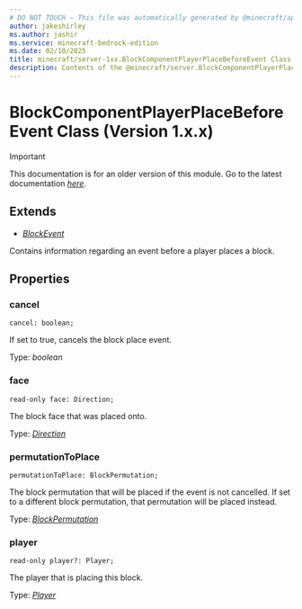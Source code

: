 ```yaml
---
# DO NOT TOUCH — This file was automatically generated by @minecraft/api-docs-generator, to report problems file an issue at https://github.com/Mojang/minecraft-scripting-libraries
author: jakeshirley
ms.author: jashir
ms.service: minecraft-bedrock-edition
ms.date: 02/10/2025
title: minecraft/server-1xx.BlockComponentPlayerPlaceBeforeEvent Class
description: Contents of the @minecraft/server.BlockComponentPlayerPlaceBeforeEvent class (Version 1.x.x).
---
```

# BlockComponentPlayerPlaceBeforeEvent Class (Version 1.x.x)

> [!IMPORTANT]
> This documentation is for an older version of this module. Go to the latest documentation [*here*](../../../scriptapi/minecraft/server/BlockComponentPlayerPlaceBeforeEvent.md).

## Extends
- [*BlockEvent*](BlockEvent.md)

Contains information regarding an event before a player places a block.

## Properties

### **cancel**
`cancel: boolean;`

If set to true, cancels the block place event.

Type: *boolean*

### **face**
`read-only face: Direction;`

The block face that was placed onto.

Type: [*Direction*](Direction.md)

### **permutationToPlace**
`permutationToPlace: BlockPermutation;`

The block permutation that will be placed if the event is not cancelled. If set to a different block permutation, that permutation will be placed instead.

Type: [*BlockPermutation*](BlockPermutation.md)

### **player**
`read-only player?: Player;`

The player that is placing this block.

Type: [*Player*](Player.md)
